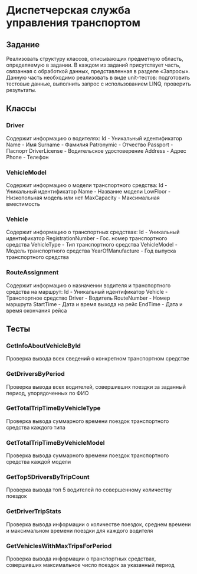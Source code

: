 # Диспетчерская служба управления транспортом

## Задание
Реализовать структуру классов, описывающих предметную область, определяемую в задании.
В каждом из заданий присутствует часть, связанная с обработкой данных, представленная в разделе «Запросы».
Данную часть необходимо реализовать в виде unit-тестов: подготовить тестовые данные, выполнить запрос с использованием LINQ, проверить результаты.


## Классы

### Driver
Содержит информацию о водителях:
Id - Уникальный идентификатор
Name - Имя
Surname - Фамилия
Patronymic - Отчество
Passport - Паспорт
DriverLicense - Водительское удостоверение
Address - Адрес
Phone - Телефон

### VehicleModel
Содержит информацию о модели транспортного средства:
Id - Уникальный идентификатор
Name - Название модели
LowFloor - Низкопольная модель или нет
MaxCapacity - Максимальная вместимость

### Vehicle
Содержит информацию о транспортных средствах:
Id - Уникальный идентификатор
RegistrationNumber - Гос. номер транспортного средства
VehicleType - Тип транспортного средства
VehicleModel - Модель транспортного средства
YearOfManufacture - Год выпуска транспортного средства

### RouteAssignment
Содержит информацию о назначении водителя и транспортного средства на маршрут:
Id - Уникальный идентификатор
Vehicle - Транспортное средство
Driver - Водитель
RouteNumber - Номер маршрута
StartTime - Дата и время выхода на рейс
EndTime - Дата и время окончания рейса


## Тесты

### GetInfoAboutVehicleById
Проверка вывода всех сведений о конкретном транспортном средстве

### GetDriversByPeriod
Проверка вывода всех водителей, совершивших поездки за заданный период, упорядоченных по ФИО

### GetTotalTripTimeByVehicleType
Проверка вывода суммарного времени поездок транспортного средства каждого типа

### GetTotalTripTimeByVehicleModel
Проверка вывода суммарного времени поездок транспортного средства каждой модели

### GetTop5DriversByTripCount
Проверка вывода топ 5 водителей по совершенному количеству поездок

### GetDriverTripStats
Проверка вывода информации о количестве поездок, среднем времени и максимальном времени поездки для каждого водителя

### GetVehiclesWithMaxTripsForPeriod
Проверка вывода информации о транспортных средствах, совершивших максимальное число поездок за указанный период
